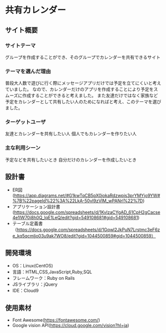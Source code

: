# 共有カレンダー

## サイト概要
### サイトテーマ

​グループを作成することができ、そのグループでカレンダーを共有できるサイト

### テーマを選んだ理由

普段大人数で遊びに行く際にメッセージアプリだけでは予定を立てにくいと考えていました。
なので、カレンダーだけのアプリを作成することにより予定をスムーズに作成することができると考えました。
また友達だけではなく家族など予定をカレンダーとして共有したい人のためになればと考え、このテーマを選びました。

### ターゲットユーザ

​友達とカレンダーを共有したい人
個人でもカレンダーを作りたい人

### 主な利用シーン

​予定などを共有したいとき
自分だけのカレンダーを作成したいとき
## 設計書
- ER図 (https://app.diagrams.net/#G1kwTqCB5pX0jokaRdzwpjs3prYMYjo9YW#%7B%22pageId%22%3A%22LkA-50vI9zVlM_wPANrl%22%7D)
- アプリケーション設計書 (https://docs.google.com/spreadsheets/d/1KvlzaCYgAD_61CpH2gCacse4e1lW70i8h0Q_lqE1LeQ/edit?gid=549108681#gid=549108681)
- テーブル定義書（https://docs.google.com/spreadsheets/d/1Gqwl2JkPuN7Lrstmc3eF6ze_kq5qcmljo03u9ak7WO8/edit?gid=1044500859#gid=1044500859）
​
## 開発環境
- OS：Linux(CentOS)
- 言語：HTML,CSS,JavaScript,Ruby,SQL
- フレームワーク：Ruby on Rails
- JSライブラリ：jQuery
- IDE：Cloud9
​
## 使用素材
- Font Awesome(https://fontawesome.com/)
- Google vision API(https://cloud.google.com/vision?hl=ja)
